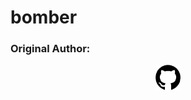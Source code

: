 # bomber


<h3>Original Author:</h3>
<p align="center">
<a href="https://github.com/mao2116"><img width="40px" title="Github" src="https://github.com/fh-rabbi/Hack-Box/blob/main/images/git.png"></a>
</p>
